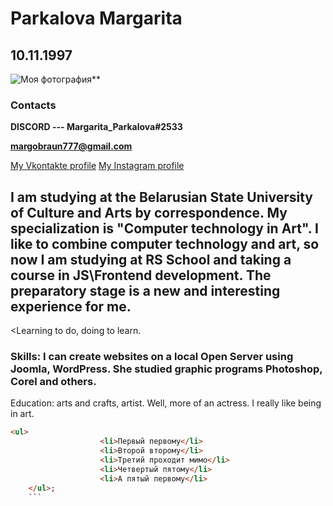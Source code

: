 # Parkalova Margarita
## 10.11.1997
![Моя фотография](https://wvw.db1223.com/gallery/sun9-69.userapi.com/impg/c858224/v858224875/14bbcc/0tcN5I38QdM.jpg?size=538x807&quality=96&sign=42e0cb927cef553455c397fbfc0f02bf&c_uniq_tag=W2DhqujjeI3plrmtVPKW8Lm5io24dPv_VX1ZG5JOHKE&type=album)**
### Contacts

**DISCORD --- Margarita_Parkalova#2533**

**margobraun777@gmail.com**

[My Vkontakte profile](https://vk.com/id176668841)
[My Instagram profile](https://www.instagram.com/rita_braun/?hl=ru)

## **I am studying at the Belarusian State University of Culture and Arts by correspondence. My specialization is "Computer technology in Art". I like to combine computer technology and art, so now I am studying at RS School and taking a course in JS\Frontend development. The preparatory stage is a new and interesting experience for me.**

<Learning to do, doing to learn. 
### Skills: I can create websites on a local Open Server using Joomla, WordPress. She studied graphic programs Photoshop, Corel and others.
Education: arts and crafts, artist. Well, more of an actress. I really like being in art.
```html
<ul>
                    <li>Первый первому</li>
                    <li>Второй второму</li>
                    <li>Третий проходит мимо</li>
                    <li>Четвертый пятому</li>
                    <li>А пятый первому</li>
    </ul>;
    ```

